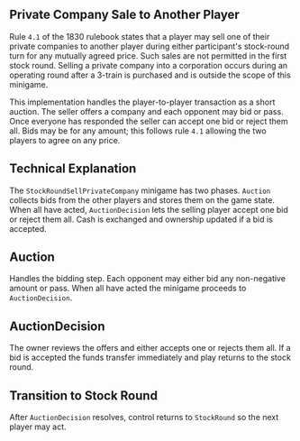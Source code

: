 Private Company Sale to Another Player
-------------------------------------

Rule `4.1` of the 1830 rulebook states that a player may sell one of their
private companies to another player during either participant's stock-round
turn for any mutually agreed price. Such sales are not permitted in the first
stock round. Selling a private company into a corporation occurs during an
operating round after a 3-train is purchased and is outside the scope of this
minigame.

This implementation handles the player-to-player transaction as a short auction.
The seller offers a company and each opponent may bid or pass. Once everyone has
responded the seller can accept one bid or reject them all. Bids may be for any
amount; this follows rule `4.1` allowing the two players to agree on any price.

Technical Explanation
---------------------

The `StockRoundSellPrivateCompany` minigame has two phases. `Auction` collects
bids from the other players and stores them on the game state. When all have
acted, `AuctionDecision` lets the selling player accept one bid or reject them
all. Cash is exchanged and ownership updated if a bid is accepted.

Auction
-------

Handles the bidding step. Each opponent may either bid any non-negative amount
or pass. When all have acted the minigame proceeds to `AuctionDecision`.

AuctionDecision
---------------

The owner reviews the offers and either accepts one or rejects them all. If a
bid is accepted the funds transfer immediately and play returns to the stock
round.

Transition to Stock Round
-------------------------

After `AuctionDecision` resolves, control returns to `StockRound` so the next
player may act.
